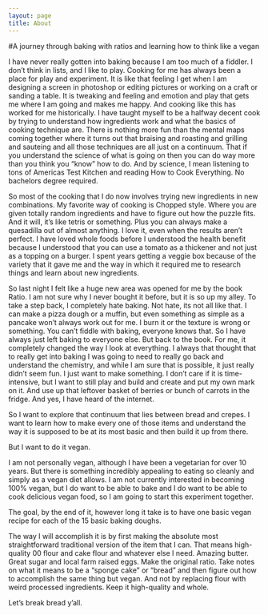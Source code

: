 ```yaml
---
layout: page
title: About
---
```


#A journey through baking with ratios and learning how to think like a vegan

I have never really gotten into baking because I am too much of a fiddler. I don’t think in lists, and I like to play. Cooking for me has always been a place for play and experiment. It is like that feeling I get when I am designing a screen in photoshop or editing pictures or working on a craft or sanding a table. It is tweaking and feeling and emotion and play that gets me where I am going and makes me happy. And cooking like this has worked for me historically. I have taught myself to be a halfway decent cook by trying to understand how ingredients work and what the basics of cooking technique are. There is nothing more fun than the mental maps coming together where it turns out that braising and roasting and grilling and sauteing and all those techniques are all just on a continuum. That if you understand the science of what is going on then you can do way more than you think you “know” how to do. And by science, I mean listening to tons of Americas Test Kitchen and reading How to Cook Everything. No bachelors degree required. 

So most of the cooking that I do now involves trying new ingredients in new combinations. My favorite way of cooking is Chopped style. Where you are given totally random ingredients and have to figure out how the puzzle fits. And it will, it’s like tetris or something. Plus you can always make a quesadilla out of almost anything. I love it, even when the results aren’t perfect. I have loved whole foods before I understood the health benefit because I understood that you can use a tomato as a thickener and not just as a topping on a burger. I spent years getting a veggie box because of the variety that it gave me and the way in which it required me to research things and learn about new ingredients. 

So last night I felt like a huge new area was opened for me by the book Ratio. I am not sure why I never bought it before, but it is so up my alley. To take a step back, I completely hate baking. Not hate, its not all like that. I can make a pizza dough or a muffin, but even something as simple as a pancake won’t always work out for me. I burn it or the texture is wrong or something. You can’t fiddle with baking, everyone knows that. So I have always just left baking to everyone else. But back to the book. For me, it completely changed the way I look at everything. I always that thought that to really get into baking I was going to need to really go back and understand the chemistry, and while I am sure that is possible, it just really didn’t seem fun. I just want to make something. I don’t care if it is time-intensive, but I want to still play and build and create and put my own mark on it. And use up that leftover basket of berries or bunch of carrots in the fridge. And yes, I have heard of the internet. 

So I want to explore that continuum that lies between bread and crepes. I want to learn how to make every one of those items and understand the way it is supposed to be at its most basic and then build it up from there. 

But I want to do it vegan. 

I am not personally vegan, although I have been a vegetarian for over 10 years. But there is something incredibly appealing to eating so cleanly and simply as a vegan diet allows. I am not currently interested in becoming 100% vegan, but I do want to be able to bake and I do want to be able to cook delicious vegan food, so I am going to start this experiment together. 

The goal, by the end of it, however long it take is to have one basic vegan recipe for each of the 15 basic baking doughs.

The way I will accomplish it is by first making the absolute most straightforward traditional version of the item that I can. That means high-quality 00 flour and cake flour and whatever else I need. Amazing butter. Great sugar and local farm raised eggs. Make the original ratio. Take notes on what it means to be a “sponge cake” or “bread” and then figure out how to accomplish the same thing but vegan. And not by replacing flour with weird processed ingredients. Keep it high-quality and whole. 

Let’s break bread y’all.
